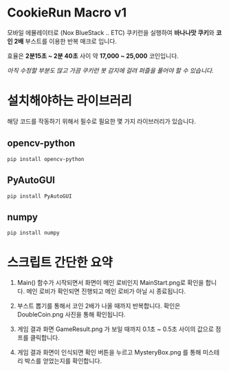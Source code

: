 # CookieRun Macro v1

모바일 에뮬레이터로 (Nox BlueStack .. ETC) 쿠키런을 실행하여 **바나나맛 쿠키**와 **코인 2배** 부스트를 이용한 반복 매크로 입니다.

효율은 **2분15초 ~ 2분 40초** 사이 약 **17,000 ~ 25,000** 코인입니다.

*아직 수정할 부분도 많고 가끔 쿠키런 봇 감지에 걸려 퍼즐을 풀어야 할 수 있습니다.*



# 설치해야하는 라이브러리

해당 코드를 작동하기 위해서 필수로 필요한 몇 가지 라이브러리가 있습니다.

## opencv-python

    pip install opencv-python

## PyAutoGUI 

    pip install PyAutoGUI

## numpy

    pip install numpy

# 스크립트 간단한 요약

 1. Main() 함수가 시작되면서 화면이 메인 로비인지 MainStart.png로 확인을 합니다. 메인 로비가 확인되면 진행되고 메인 로비가 아닐 시 종료됩니다.
 2. 부스트 뽑기를 통해서 코인 2배가 나올 때까지 반복합니다. 확인은 DoubleCoin.png 사진을 통해 확인됩니다.
 3. 게임 결과 화면 GameResult.png 가 보일 때까지 0.1초 ~ 0.5초 사이의 값으로 점프를 클릭합니다.

 4. 게임 결과 화면이 인식되면 확인 버튼을 누르고 MysteryBox.png 를 통해 미스테리 박스를 얻었는지를 확인합니다.
